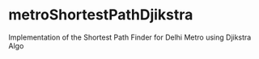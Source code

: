 # metroShortestPathDjikstra
Implementation of the Shortest Path Finder for Delhi Metro using Djikstra Algo
